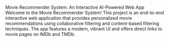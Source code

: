 Movie Recommender System: An Interactive AI-Powered Web App
Welcome to the Movie Recommender System!
This project is an end-to-end interactive web application that provides personalized movie recommendations using collaborative filtering and content-based filtering techniques. The app features a modern, vibrant UI and offers direct links to movie pages on IMDb and TMDb.

